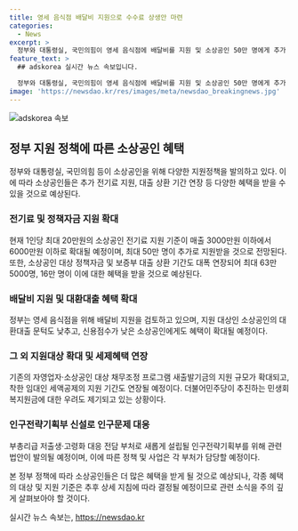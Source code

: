 ```yaml
---
title: 영세 음식점 배달비 지원으로 수수료 상생안 마련
categories:
  - News
excerpt: >
  정부와 대통령실, 국민의힘이 영세 음식점에 배달비를 지원 및 소상공인 50만 명에게 추가 전기료 지원의 방침을 발표했습니다. 인구전략기획부를 신설하기 위한 법안 발의 및 정책자금·대출 상환 기간 연장 등도 검토 중이며, 소상공인의 부담을 낮추는 방안을 마련할 예정입니다. 이에 따라 전기료 지원 대상 확대 및 정책자금·보증부 대출 상환 기간 연장, 대환대출 문턱 낮춤 등이 예상되고 있습니다. 또한, 새출발기금 규모를 확대하고 착한 임대인 세액공제 지원 기간을 연장하려는 움직임도 나타났습니다. 그러나 이와 관련해 더불어민주당은 민생회복지원금을 효과가 낮고 재정 부담이 심각하다며 구조적 대책을 필요로 한다고 주장했으며, 현재 의견을 모으고 있습니다.
feature_text: >
  ## adskorea 실시간 뉴스 속보입니다.

  정부와 대통령실, 국민의힘이 영세 음식점에 배달비를 지원 및 소상공인 50만 명에게 추가 전기료 지원의 방침을 발표했습니다. 인구전략기획부를 신설하기 위한 법안 발의 및 정책자금·대출 상환 기간 연장 등도 검토 중이며, 소상공인의 부담을 낮추는 방안을 마련할 예정입니다. 이에 따라 전기료 지원 대상 확대 및 정책자금·보증부 대출 상환 기간 연장, 대환대출 문턱 낮춤 등이 예상되고 있습니다. 또한, 새출발기금 규모를 확대하고 착한 임대인 세액공제 지원 기간을 연장하려는 움직임도 나타났습니다. 그러나 이와 관련해 더불어민주당은 민생회복지원금을 효과가 낮고 재정 부담이 심각하다며 구조적 대책을 필요로 한다고 주장했으며, 현재 의견을 모으고 있습니다.
image: 'https://newsdao.kr/res/images/meta/newsdao_breakingnews.jpg'
---
```


<p><img src="https://newsdao.kr/res/images/meta/newsdao_breakingnews.jpg" alt="adskorea 속보" /></p>

<h2 data-ke-size="size26">정부 지원 정책에 따른 소상공인 혜택</h2>

<p data-ke-size="size16">정부와 대통령실, 국민의힘 등이 소상공인을 위해 다양한 지원정책을 발의하고 있다. 이에 따라 소상공인들은 추가 전기료 지원, 대출 상환 기간 연장 등 다양한 혜택을 받을 수 있을 것으로 예상된다.

<h3 data-ke-size="size24">전기료 및 정책자금 지원 확대</h3>
<p data-ke-size="size16">현재 1인당 최대 20만원의 소상공인 전기료 지원 기준이 매출 3000만원 이하에서 6000만원 이하로 확대될 예정이며, 최대 50만 명이 추가로 지원받을 것으로 전망된다. 또한, 소상공인 대상 정책자금 및 보증부 대출 상환 기간도 대폭 연장되어 최대 63만5000명, 16만 명이 이에 대한 혜택을 받을 것으로 예상된다.

<h3 data-ke-size="size24">배달비 지원 및 대환대출 혜택 확대</h3>
<p data-ke-size="size16">정부는 영세 음식점을 위해 배달비 지원을 검토하고 있으며, 지원 대상인 소상공인의 대환대출 문턱도 낮추고, 신용점수가 낮은 소상공인에게도 혜택이 확대될 예정이다.

<h3 data-ke-size="size24">그 외 지원대상 확대 및 세제혜택 연장</h3>
<p data-ke-size="size16">기존의 자영업자·소상공인 대상 채무조정 프로그램 새출발기금의 지원 규모가 확대되고, 착한 임대인 세액공제의 지원 기간도 연장될 예정이다. 더불어민주당이 추진하는 민생회복지원금에 대한 우려도 제기되고 있는 상황이다.

<h3 data-ke-size="size24">인구전략기획부 신설로 인구문제 대응</h3>
<p data-ke-size="size16">부총리급 저출생·고령화 대응 전담 부처로 새롭게 설립될 인구전략기획부를 위해 관련 법안이 발의될 예정이며, 이에 따른 정책 및 사업은 각 부처가 담당할 예정이다.

본 정부 정책에 따라 소상공인들은 더 많은 혜택을 받게 될 것으로 예상되나, 각종 혜택의 대상 및 지원 기준은 추후 상세 지침에 따라 결정될 예정이므로 관련 소식을 주의 깊게 살펴보아야 할 것이다.</p>
실시간 뉴스 속보는, <a href="https://newsdao.kr" rel="dofollow">https://newsdao.kr</a>


